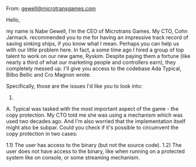 From: gewell@microtransgames.com

Hello,

my name is Nabe Gewell, I'm the CEO of Microtrans Games. My CTO, Cohn Jarmack. recommended you to me for having an impressive track record of saving sinking ships, if you know what I mean. Perhaps you can help us with our little problem here. In fact, a some time ago I hired a group of top talent to work on our new game, Ryskim. Despite paying them a fortune (like nearly a third of what our marketing people and controllers earn), they completely messed up. 
I'll give you access to the codebase Ada Typical, Bilbo Bellic and Cro Magnon wrote.

Specifically, those are the issues I'd like you to look into:

1)
A. Typical was tasked with the most important aspect of the game - the copy protection. My CTO told me she was using a mechanism which was used two decades ago. And I'm also worried that the implementation itself might also be subpar. Could you check if it's possible to circumvent the copy protection in two cases:

1.1) The user has access to the binary (but not the source code).
1.2) The user does not have access to the binary, like when running on a protected system like on console, or some streaming mechanism.
